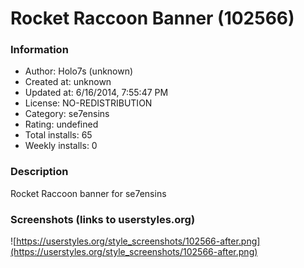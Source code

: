 # Rocket Raccoon Banner (102566)

### Information
- Author: Holo7s (unknown)
- Created at: unknown
- Updated at: 6/16/2014, 7:55:47 PM
- License: NO-REDISTRIBUTION
- Category: se7ensins
- Rating: undefined
- Total installs: 65
- Weekly installs: 0


### Description
Rocket Raccoon banner for se7ensins


### Screenshots (links to userstyles.org)
![https://userstyles.org/style_screenshots/102566-after.png](https://userstyles.org/style_screenshots/102566-after.png)


